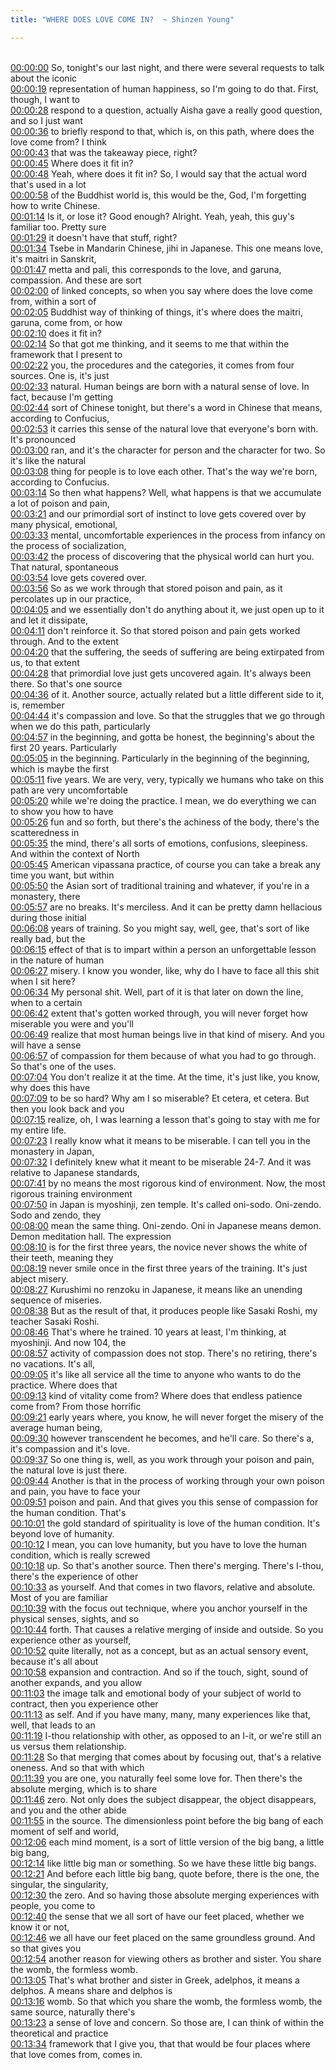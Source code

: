 ```yaml
---
title: "WHERE DOES LOVE COME IN?  ~ Shinzen Young"

---
```

<br>[00:00:00](https://www.youtube.com/watch?v=2p8i25RjNiU&t=0)   So, tonight's our last night, and there were several requests to talk about the iconic 
<br>[00:00:19](https://www.youtube.com/watch?v=2p8i25RjNiU&t=19)   representation of human happiness, so I'm going to do that. First, though, I want to 
<br>[00:00:28](https://www.youtube.com/watch?v=2p8i25RjNiU&t=28)   respond to a question, actually Aisha gave a really good question, and so I just want 
<br>[00:00:36](https://www.youtube.com/watch?v=2p8i25RjNiU&t=36)   to briefly respond to that, which is, on this path, where does the love come from? I think 
<br>[00:00:43](https://www.youtube.com/watch?v=2p8i25RjNiU&t=43)   that was the takeaway piece, right? 
<br>[00:00:45](https://www.youtube.com/watch?v=2p8i25RjNiU&t=45)   Where does it fit in? 
<br>[00:00:48](https://www.youtube.com/watch?v=2p8i25RjNiU&t=48)   Yeah, where does it fit in? So, I would say that the actual word that's used in a lot 
<br>[00:00:58](https://www.youtube.com/watch?v=2p8i25RjNiU&t=58)   of the Buddhist world is, this would be the, God, I'm forgetting how to write Chinese. 
<br>[00:01:14](https://www.youtube.com/watch?v=2p8i25RjNiU&t=74)   Is it, or lose it? Good enough? Alright. Yeah, yeah, this guy's familiar too. Pretty sure 
<br>[00:01:29](https://www.youtube.com/watch?v=2p8i25RjNiU&t=89)   it doesn't have that stuff, right? 
<br>[00:01:34](https://www.youtube.com/watch?v=2p8i25RjNiU&t=94)   Tsebe in Mandarin Chinese, jihi in Japanese. This one means love, it's maitri in Sanskrit, 
<br>[00:01:47](https://www.youtube.com/watch?v=2p8i25RjNiU&t=107)   metta and pali, this corresponds to the love, and garuna, compassion. And these are sort 
<br>[00:02:00](https://www.youtube.com/watch?v=2p8i25RjNiU&t=120)   of linked concepts, so when you say where does the love come from, within a sort of 
<br>[00:02:05](https://www.youtube.com/watch?v=2p8i25RjNiU&t=125)   Buddhist way of thinking of things, it's where does the maitri, garuna, come from, or how 
<br>[00:02:10](https://www.youtube.com/watch?v=2p8i25RjNiU&t=130)   does it fit in? 
<br>[00:02:14](https://www.youtube.com/watch?v=2p8i25RjNiU&t=134)   So that got me thinking, and it seems to me that within the framework that I present to 
<br>[00:02:22](https://www.youtube.com/watch?v=2p8i25RjNiU&t=142)   you, the procedures and the categories, it comes from four sources. One is, it's just 
<br>[00:02:33](https://www.youtube.com/watch?v=2p8i25RjNiU&t=153)   natural. Human beings are born with a natural sense of love. In fact, because I'm getting 
<br>[00:02:44](https://www.youtube.com/watch?v=2p8i25RjNiU&t=164)   sort of Chinese tonight, but there's a word in Chinese that means, according to Confucius, 
<br>[00:02:53](https://www.youtube.com/watch?v=2p8i25RjNiU&t=173)   it carries this sense of the natural love that everyone's born with. It's pronounced 
<br>[00:03:00](https://www.youtube.com/watch?v=2p8i25RjNiU&t=180)   ran, and it's the character for person and the character for two. So it's like the natural 
<br>[00:03:08](https://www.youtube.com/watch?v=2p8i25RjNiU&t=188)   thing for people is to love each other. That's the way we're born, according to Confucius. 
<br>[00:03:14](https://www.youtube.com/watch?v=2p8i25RjNiU&t=194)   So then what happens? Well, what happens is that we accumulate a lot of poison and pain, 
<br>[00:03:21](https://www.youtube.com/watch?v=2p8i25RjNiU&t=201)   and our primordial sort of instinct to love gets covered over by many physical, emotional, 
<br>[00:03:33](https://www.youtube.com/watch?v=2p8i25RjNiU&t=213)   mental, uncomfortable experiences in the process from infancy on the process of socialization, 
<br>[00:03:42](https://www.youtube.com/watch?v=2p8i25RjNiU&t=222)   the process of discovering that the physical world can hurt you. That natural, spontaneous 
<br>[00:03:54](https://www.youtube.com/watch?v=2p8i25RjNiU&t=234)   love gets covered over. 
<br>[00:03:56](https://www.youtube.com/watch?v=2p8i25RjNiU&t=236)   So as we work through that stored poison and pain, as it percolates up in our practice, 
<br>[00:04:05](https://www.youtube.com/watch?v=2p8i25RjNiU&t=245)   and we essentially don't do anything about it, we just open up to it and let it dissipate, 
<br>[00:04:11](https://www.youtube.com/watch?v=2p8i25RjNiU&t=251)   don't reinforce it. So that stored poison and pain gets worked through. And to the extent 
<br>[00:04:20](https://www.youtube.com/watch?v=2p8i25RjNiU&t=260)   that the suffering, the seeds of suffering are being extirpated from us, to that extent 
<br>[00:04:28](https://www.youtube.com/watch?v=2p8i25RjNiU&t=268)   that primordial love just gets uncovered again. It's always been there. So that's one source 
<br>[00:04:36](https://www.youtube.com/watch?v=2p8i25RjNiU&t=276)   of it. Another source, actually related but a little different side to it, is, remember 
<br>[00:04:44](https://www.youtube.com/watch?v=2p8i25RjNiU&t=284)   it's compassion and love. So that the struggles that we go through when we do this path, particularly 
<br>[00:04:57](https://www.youtube.com/watch?v=2p8i25RjNiU&t=297)   in the beginning, and gotta be honest, the beginning's about the first 20 years. Particularly 
<br>[00:05:05](https://www.youtube.com/watch?v=2p8i25RjNiU&t=305)   in the beginning. Particularly in the beginning of the beginning, which is maybe the first 
<br>[00:05:11](https://www.youtube.com/watch?v=2p8i25RjNiU&t=311)   five years. We are very, very, typically we humans who take on this path are very uncomfortable 
<br>[00:05:20](https://www.youtube.com/watch?v=2p8i25RjNiU&t=320)   while we're doing the practice. I mean, we do everything we can to show you how to have 
<br>[00:05:26](https://www.youtube.com/watch?v=2p8i25RjNiU&t=326)   fun and so forth, but there's the achiness of the body, there's the scatteredness in 
<br>[00:05:35](https://www.youtube.com/watch?v=2p8i25RjNiU&t=335)   the mind, there's all sorts of emotions, confusions, sleepiness. And within the context of North 
<br>[00:05:45](https://www.youtube.com/watch?v=2p8i25RjNiU&t=345)   American vipassana practice, of course you can take a break any time you want, but within 
<br>[00:05:50](https://www.youtube.com/watch?v=2p8i25RjNiU&t=350)   the Asian sort of traditional training and whatever, if you're in a monastery, there 
<br>[00:05:57](https://www.youtube.com/watch?v=2p8i25RjNiU&t=357)   are no breaks. It's merciless. And it can be pretty damn hellacious during those initial 
<br>[00:06:08](https://www.youtube.com/watch?v=2p8i25RjNiU&t=368)   years of training. So you might say, well, gee, that's sort of like really bad, but the 
<br>[00:06:15](https://www.youtube.com/watch?v=2p8i25RjNiU&t=375)   effect of that is to impart within a person an unforgettable lesson in the nature of human 
<br>[00:06:27](https://www.youtube.com/watch?v=2p8i25RjNiU&t=387)   misery. I know you wonder, like, why do I have to face all this shit when I sit here? 
<br>[00:06:34](https://www.youtube.com/watch?v=2p8i25RjNiU&t=394)   My personal shit. Well, part of it is that later on down the line, when to a certain 
<br>[00:06:42](https://www.youtube.com/watch?v=2p8i25RjNiU&t=402)   extent that's gotten worked through, you will never forget how miserable you were and you'll 
<br>[00:06:49](https://www.youtube.com/watch?v=2p8i25RjNiU&t=409)   realize that most human beings live in that kind of misery. And you will have a sense 
<br>[00:06:57](https://www.youtube.com/watch?v=2p8i25RjNiU&t=417)   of compassion for them because of what you had to go through. So that's one of the uses. 
<br>[00:07:04](https://www.youtube.com/watch?v=2p8i25RjNiU&t=424)   You don't realize it at the time. At the time, it's just like, you know, why does this have 
<br>[00:07:09](https://www.youtube.com/watch?v=2p8i25RjNiU&t=429)   to be so hard? Why am I so miserable? Et cetera, et cetera. But then you look back and you 
<br>[00:07:15](https://www.youtube.com/watch?v=2p8i25RjNiU&t=435)   realize, oh, I was learning a lesson that's going to stay with me for my entire life. 
<br>[00:07:23](https://www.youtube.com/watch?v=2p8i25RjNiU&t=443)   I really know what it means to be miserable. I can tell you in the monastery in Japan, 
<br>[00:07:32](https://www.youtube.com/watch?v=2p8i25RjNiU&t=452)   I definitely knew what it meant to be miserable 24-7. And it was relative to Japanese standards, 
<br>[00:07:41](https://www.youtube.com/watch?v=2p8i25RjNiU&t=461)   by no means the most rigorous kind of environment. Now, the most rigorous training environment 
<br>[00:07:50](https://www.youtube.com/watch?v=2p8i25RjNiU&t=470)   in Japan is myoshinji, zen temple. It's called oni-sodo. Oni-zendo. Sodo and zendo, they 
<br>[00:08:00](https://www.youtube.com/watch?v=2p8i25RjNiU&t=480)   mean the same thing. Oni-zendo. Oni in Japanese means demon. Demon meditation hall. The expression 
<br>[00:08:10](https://www.youtube.com/watch?v=2p8i25RjNiU&t=490)   is for the first three years, the novice never shows the white of their teeth, meaning they 
<br>[00:08:19](https://www.youtube.com/watch?v=2p8i25RjNiU&t=499)   never smile once in the first three years of the training. It's just abject misery. 
<br>[00:08:27](https://www.youtube.com/watch?v=2p8i25RjNiU&t=507)   Kurushimi no renzoku in Japanese, it means like an unending sequence of miseries. 
<br>[00:08:38](https://www.youtube.com/watch?v=2p8i25RjNiU&t=518)   But as the result of that, it produces people like Sasaki Roshi, my teacher Sasaki Roshi. 
<br>[00:08:46](https://www.youtube.com/watch?v=2p8i25RjNiU&t=526)   That's where he trained. 10 years at least, I'm thinking, at myoshinji. And now 104, the 
<br>[00:08:57](https://www.youtube.com/watch?v=2p8i25RjNiU&t=537)   activity of compassion does not stop. There's no retiring, there's no vacations. It's all, 
<br>[00:09:05](https://www.youtube.com/watch?v=2p8i25RjNiU&t=545)   it's like all service all the time to anyone who wants to do the practice. Where does that 
<br>[00:09:13](https://www.youtube.com/watch?v=2p8i25RjNiU&t=553)   kind of vitality come from? Where does that endless patience come from? From those horrific 
<br>[00:09:21](https://www.youtube.com/watch?v=2p8i25RjNiU&t=561)   early years where, you know, he will never forget the misery of the average human being, 
<br>[00:09:30](https://www.youtube.com/watch?v=2p8i25RjNiU&t=570)   however transcendent he becomes, and he'll care. So there's a, it's compassion and it's love. 
<br>[00:09:37](https://www.youtube.com/watch?v=2p8i25RjNiU&t=577)   So one thing is, well, as you work through your poison and pain, the natural love is just there. 
<br>[00:09:44](https://www.youtube.com/watch?v=2p8i25RjNiU&t=584)   Another is that in the process of working through your own poison and pain, you have to face your 
<br>[00:09:51](https://www.youtube.com/watch?v=2p8i25RjNiU&t=591)   poison and pain. And that gives you this sense of compassion for the human condition. That's 
<br>[00:10:01](https://www.youtube.com/watch?v=2p8i25RjNiU&t=601)   the gold standard of spirituality is love of the human condition. It's beyond love of humanity. 
<br>[00:10:12](https://www.youtube.com/watch?v=2p8i25RjNiU&t=612)   I mean, you can love humanity, but you have to love the human condition, which is really screwed 
<br>[00:10:18](https://www.youtube.com/watch?v=2p8i25RjNiU&t=618)   up. So that's another source. Then there's merging. There's I-thou, there's the experience of other 
<br>[00:10:33](https://www.youtube.com/watch?v=2p8i25RjNiU&t=633)   as yourself. And that comes in two flavors, relative and absolute. Most of you are familiar 
<br>[00:10:39](https://www.youtube.com/watch?v=2p8i25RjNiU&t=639)   with the focus out technique, where you anchor yourself in the physical senses, sights, and so 
<br>[00:10:44](https://www.youtube.com/watch?v=2p8i25RjNiU&t=644)   forth. That causes a relative merging of inside and outside. So you experience other as yourself, 
<br>[00:10:52](https://www.youtube.com/watch?v=2p8i25RjNiU&t=652)   quite literally, not as a concept, but as an actual sensory event, because it's all about 
<br>[00:10:58](https://www.youtube.com/watch?v=2p8i25RjNiU&t=658)   expansion and contraction. And so if the touch, sight, sound of another expands, and you allow 
<br>[00:11:03](https://www.youtube.com/watch?v=2p8i25RjNiU&t=663)   the image talk and emotional body of your subject of world to contract, then you experience other 
<br>[00:11:13](https://www.youtube.com/watch?v=2p8i25RjNiU&t=673)   as self. And if you have many, many, many experiences like that, well, that leads to an 
<br>[00:11:19](https://www.youtube.com/watch?v=2p8i25RjNiU&t=679)   I-thou relationship with other, as opposed to an I-it, or we're still an us versus them relationship. 
<br>[00:11:28](https://www.youtube.com/watch?v=2p8i25RjNiU&t=688)   So that merging that comes about by focusing out, that's a relative oneness. And so that with which 
<br>[00:11:39](https://www.youtube.com/watch?v=2p8i25RjNiU&t=699)   you are one, you naturally feel some love for. Then there's the absolute merging, which is to share 
<br>[00:11:46](https://www.youtube.com/watch?v=2p8i25RjNiU&t=706)   zero. Not only does the subject disappear, the object disappears, and you and the other abide 
<br>[00:11:55](https://www.youtube.com/watch?v=2p8i25RjNiU&t=715)   in the source. The dimensionless point before the big bang of each moment of self and world, 
<br>[00:12:06](https://www.youtube.com/watch?v=2p8i25RjNiU&t=726)   each mind moment, is a sort of little version of the big bang, a little big bang, 
<br>[00:12:14](https://www.youtube.com/watch?v=2p8i25RjNiU&t=734)   like little big man or something. So we have these little big bangs. 
<br>[00:12:21](https://www.youtube.com/watch?v=2p8i25RjNiU&t=741)   And before each little big bang, quote before, there is the one, the singular, the singularity, 
<br>[00:12:30](https://www.youtube.com/watch?v=2p8i25RjNiU&t=750)   the zero. And so having those absolute merging experiences with people, you come to 
<br>[00:12:40](https://www.youtube.com/watch?v=2p8i25RjNiU&t=760)   the sense that we all sort of have our feet placed, whether we know it or not, 
<br>[00:12:46](https://www.youtube.com/watch?v=2p8i25RjNiU&t=766)   we all have our feet placed on the same groundless ground. And so that gives you 
<br>[00:12:54](https://www.youtube.com/watch?v=2p8i25RjNiU&t=774)   another reason for viewing others as brother and sister. You share the womb, the formless womb. 
<br>[00:13:05](https://www.youtube.com/watch?v=2p8i25RjNiU&t=785)   That's what brother and sister in Greek, adelphos, it means a delphos. A means share and delphos is 
<br>[00:13:16](https://www.youtube.com/watch?v=2p8i25RjNiU&t=796)   womb. So that which you share the womb, the formless womb, the same source, naturally there's 
<br>[00:13:23](https://www.youtube.com/watch?v=2p8i25RjNiU&t=803)   a sense of love and concern. So those are, I can think of within the theoretical and practice 
<br>[00:13:34](https://www.youtube.com/watch?v=2p8i25RjNiU&t=814)   framework that I give you, that that would be four places where that love comes from, comes in. 
<br>